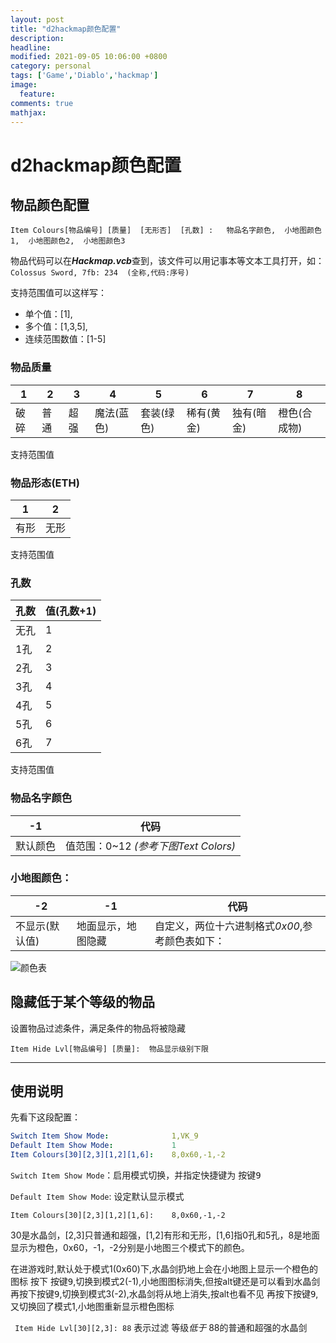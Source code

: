 ```yaml
---
layout: post
title: "d2hackmap颜色配置"
description: 
headline: 
modified: 2021-09-05 10:06:00 +0800
category: personal
tags: ['Game','Diablo','hackmap']
image: 
  feature: 
comments: true
mathjax: 
---
```


# d2hackmap颜色配置

## 物品颜色配置
``` 
Item Colours[物品编号] [质量]  [无形否]  [孔数] :   物品名字颜色,  小地图颜色1,  小地图颜色2,  小地图颜色3
```

物品代码可以在***Hackmap.vcb***查到，该文件可以用记事本等文本工具打开，如：
`Colossus Sword, 7fb: 234  (全称,代码:序号)`

支持范围值可以这样写： 
* 单个值：[1], 
* 多个值：[1,3,5],
* 连续范围数值：[1-5]

### 物品质量
 1 | 2 | 3 | 4 | 5 | 6 | 7 | 8
 -- | -- | -- | -- | -- | -- | -- | --
破碎|普通|超强|魔法(蓝色)|套装(绿色)|稀有(黄金)|独有(暗金)|橙色(合成物)

支持范围值

### 物品形态(ETH)
1|2
--|--
有形|无形

支持范围值

### 孔数
孔数|值(孔数+1)
--|--
无孔|1
1孔|2
2孔|3
3孔|4
4孔|5
5孔|6
6孔|7

支持范围值


### 物品名字颜色
-1| 代码
--|--
默认颜色|值范围：0~12 *(参考下图Text Colors)*

### 小地图颜色：
-2 | -1 | 代码
--|--|--
不显示(默认值)|地面显示，地图隐藏|自定义，两位十六进制格式*0x00*,参考颜色表如下：

![颜色表](颜色显示.jpg)

## 隐藏低于某个等级的物品
设置物品过滤条件，满足条件的物品将被隐藏
```
Item Hide Lvl[物品编号] [质量]:  物品显示级别下限
```

---
## 使用说明

先看下这段配置：
```yaml
Switch Item Show Mode:              1,VK_9          
Default Item Show Mode:             1                   
Item Colours[30][2,3][1,2][1,6]:    8,0x60,-1,-2
```

`Switch Item Show Mode`：启用模式切换，并指定快捷键为 <kbd>按键9</kbd>

`Default Item Show Mode`: 设定默认显示模式

`Item Colours[30][2,3][1,2][1,6]:    8,0x60,-1,-2`

30是水晶剑，[2,3]只普通和超强，[1,2]有形和无形，[1,6]指0孔和5孔，8是地面显示为橙色，0x60，-1，-2分别是小地图三个模式下的颜色。

在进游戏时,默认处于模式1(0x60)下,水晶剑扔地上会在小地图上显示一个橙色的图标
按下 <kbd>按键9</kbd>,切换到模式2(-1),小地图图标消失,但按alt键还是可以看到水晶剑
再按下<kbd>按键9</kbd>,切换到模式3(-2),水晶剑将从地上消失,按alt也看不见
再按下<kbd>按键9</kbd>,又切换回了模式1,小地图重新显示橙色图标

` Item Hide Lvl[30][2,3]: 88`
表示过滤 等级*低于* 88的普通和超强的水晶剑


